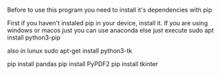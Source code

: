 Before to use this program you need to install it's dependencies with pip

First if you haven't instaled pip in your device, install it.
If you are using windows or macos just you can use anaconda else just execute
sudo apt install python3-pip

also in lunux
sudo apt-get install python3-tk

pip install pandas
pip install PyPDF2
pip install tkinter